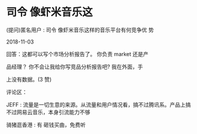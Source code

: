 # 司令 像虾米音乐这

(提问)匿名用户 : 司令 像虾米音乐这样的音乐平台有何竞争优 势

2018-11-03

回答：这都可以写个市场分析报告了。 你负责 market 还是产

品经理？ 你不会让我给你写竞品分析报告吧? 我在外面，手

上没有数据。(3 赞)

评论区：

JEFF : 流量是一切生意的来源。从流量和用户情况看，搞不过腾讯系。产品上搞不过网易云音乐，本身引流能力不够

骑猪逛香港 : 有 砸钱买曲，免费听